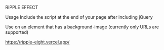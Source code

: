 RIPPLE EFFECT

Usage
Include the script at the end of your page after including jQuery

Use on an element that has a background-image (currently only URLs are supported)


https://ripple-eight.vercel.app/
